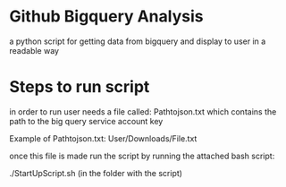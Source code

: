 # Github Bigquery Analysis
a python script for getting data from bigquery and display to user in a readable way

# Steps to run script

in order to run user needs a file called: Pathtojson.txt which contains the path to the big query service account key

Example of Pathtojson.txt:
User/Downloads/File.txt

once this file is made run the script by running the attached bash script:

./StartUpScript.sh (in the folder with the script)
